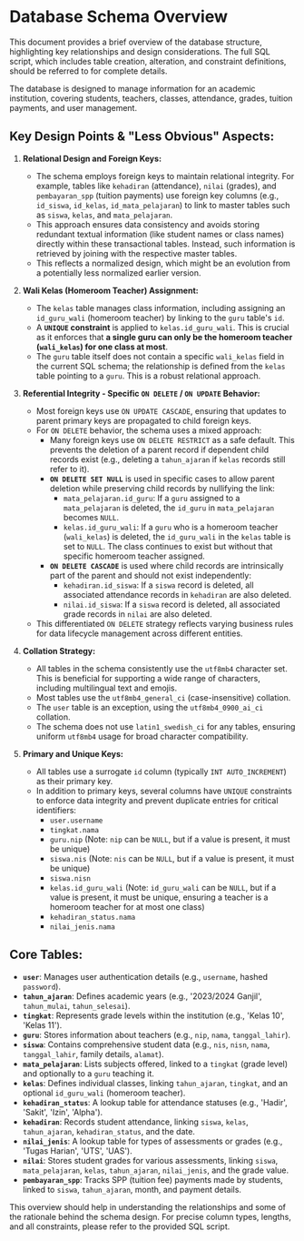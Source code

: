 # Database Schema Overview

This document provides a brief overview of the database structure, highlighting key relationships and design considerations. The full SQL script, which includes table creation, alteration, and constraint definitions, should be referred to for complete details.

The database is designed to manage information for an academic institution, covering students, teachers, classes, attendance, grades, tuition payments, and user management.

## Key Design Points & "Less Obvious" Aspects:

1.  **Relational Design and Foreign Keys:**

    - The schema employs foreign keys to maintain relational integrity. For example, tables like `kehadiran` (attendance), `nilai` (grades), and `pembayaran_spp` (tuition payments) use foreign key columns (e.g., `id_siswa`, `id_kelas`, `id_mata_pelajaran`) to link to master tables such as `siswa`, `kelas`, and `mata_pelajaran`.
    - This approach ensures data consistency and avoids storing redundant textual information (like student names or class names) directly within these transactional tables. Instead, such information is retrieved by joining with the respective master tables.
    - This reflects a normalized design, which might be an evolution from a potentially less normalized earlier version.

2.  **Wali Kelas (Homeroom Teacher) Assignment:**

    - The `kelas` table manages class information, including assigning an `id_guru_wali` (homeroom teacher) by linking to the `guru` table's `id`.
    - A **`UNIQUE` constraint** is applied to `kelas.id_guru_wali`. This is crucial as it enforces that **a single guru can only be the homeroom teacher (`wali_kelas`) for one class at most**.
    - The `guru` table itself does not contain a specific `wali_kelas` field in the current SQL schema; the relationship is defined from the `kelas` table pointing to a `guru`. This is a robust relational approach.

3.  **Referential Integrity - Specific `ON DELETE` / `ON UPDATE` Behavior:**

    - Most foreign keys use `ON UPDATE CASCADE`, ensuring that updates to parent primary keys are propagated to child foreign keys.
    - For `ON DELETE` behavior, the schema uses a mixed approach:
        - Many foreign keys use `ON DELETE RESTRICT` as a safe default. This prevents the deletion of a parent record if dependent child records exist (e.g., deleting a `tahun_ajaran` if `kelas` records still refer to it).
        - **`ON DELETE SET NULL`** is used in specific cases to allow parent deletion while preserving child records by nullifying the link:
            - `mata_pelajaran.id_guru`: If a `guru` assigned to a `mata_pelajaran` is deleted, the `id_guru` in `mata_pelajaran` becomes `NULL`.
            - `kelas.id_guru_wali`: If a `guru` who is a homeroom teacher (`wali_kelas`) is deleted, the `id_guru_wali` in the `kelas` table is set to `NULL`. The class continues to exist but without that specific homeroom teacher assigned.
        - **`ON DELETE CASCADE`** is used where child records are intrinsically part of the parent and should not exist independently:
            - `kehadiran.id_siswa`: If a `siswa` record is deleted, all associated attendance records in `kehadiran` are also deleted.
            - `nilai.id_siswa`: If a `siswa` record is deleted, all associated grade records in `nilai` are also deleted.
    - This differentiated `ON DELETE` strategy reflects varying business rules for data lifecycle management across different entities.

4.  **Collation Strategy:**

    - All tables in the schema consistently use the `utf8mb4` character set. This is beneficial for supporting a wide range of characters, including multilingual text and emojis.
    - Most tables use the `utf8mb4_general_ci` (case-insensitive) collation.
    - The `user` table is an exception, using the `utf8mb4_0900_ai_ci` collation.
    - The schema does not use `latin1_swedish_ci` for any tables, ensuring uniform `utf8mb4` usage for broad character compatibility.

5.  **Primary and Unique Keys:**

    - All tables use a surrogate `id` column (typically `INT AUTO_INCREMENT`) as their primary key.
    - In addition to primary keys, several columns have `UNIQUE` constraints to enforce data integrity and prevent duplicate entries for critical identifiers:
        - `user.username`
        - `tingkat.nama`
        - `guru.nip` (Note: `nip` can be `NULL`, but if a value is present, it must be unique)
        - `siswa.nis` (Note: `nis` can be `NULL`, but if a value is present, it must be unique)
        - `siswa.nisn`
        - `kelas.id_guru_wali` (Note: `id_guru_wali` can be `NULL`, but if a value is present, it must be unique, ensuring a teacher is a homeroom teacher for at most one class)
        - `kehadiran_status.nama`
        - `nilai_jenis.nama`

## Core Tables:

- **`user`**: Manages user authentication details (e.g., `username`, hashed `password`).
- **`tahun_ajaran`**: Defines academic years (e.g., '2023/2024 Ganjil', `tahun_mulai`, `tahun_selesai`).
- **`tingkat`**: Represents grade levels within the institution (e.g., 'Kelas 10', 'Kelas 11').
- **`guru`**: Stores information about teachers (e.g., `nip`, `nama`, `tanggal_lahir`).
- **`siswa`**: Contains comprehensive student data (e.g., `nis`, `nisn`, `nama`, `tanggal_lahir`, family details, `alamat`).
- **`mata_pelajaran`**: Lists subjects offered, linked to a `tingkat` (grade level) and optionally to a `guru` teaching it.
- **`kelas`**: Defines individual classes, linking `tahun_ajaran`, `tingkat`, and an optional `id_guru_wali` (homeroom teacher).
- **`kehadiran_status`**: A lookup table for attendance statuses (e.g., 'Hadir', 'Sakit', 'Izin', 'Alpha').
- **`kehadiran`**: Records student attendance, linking `siswa`, `kelas`, `tahun_ajaran`, `kehadiran_status`, and the date.
- **`nilai_jenis`**: A lookup table for types of assessments or grades (e.g., 'Tugas Harian', 'UTS', 'UAS').
- **`nilai`**: Stores student grades for various assessments, linking `siswa`, `mata_pelajaran`, `kelas`, `tahun_ajaran`, `nilai_jenis`, and the grade value.
- **`pembayaran_spp`**: Tracks SPP (tuition fee) payments made by students, linked to `siswa`, `tahun_ajaran`, month, and payment details.

This overview should help in understanding the relationships and some of the rationale behind the schema design. For precise column types, lengths, and all constraints, please refer to the provided SQL script.
